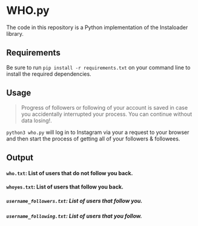 # WHO.py

The code in this repository is a Python implementation of the Instaloader library.

## Requirements
Be sure to run `pip install -r requirements.txt` on your command line to install the required dependencies.

## Usage
> Progress of followers or following of your account is saved in case you accidentally interrupted your process. You can continue without data losing!.

`python3 who.py` will log in to Instagram via your a request to your browser and then start the process of getting all of your followers & followees.

## Output
#### `who.txt`: List of users that do not follow you back.
#### `whoyes.txt`: List of users that follow you back.

##### `username_followers.txt`: List of users that follow you.
##### `username_following.txt`: List of users that you follow.
